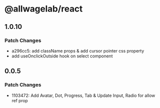 # @allwagelab/react

## 1.0.10

### Patch Changes

- a296cc5: add className props & add cursor pointer css property
- add useOnclickOutside hook on select component

## 0.0.5

### Patch Changes

- 1103472: Add Avatar, Dot, Progress, Tab & Update Input, Radio for allow ref prop
